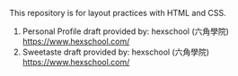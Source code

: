 This repository is for layout practices with HTML and CSS.

01. Personal Profile
    draft provided by: hexschool (六角學院) https://www.hexschool.com/
02. Sweetaste
    draft provided by: hexschool (六角學院) https://www.hexschool.com/